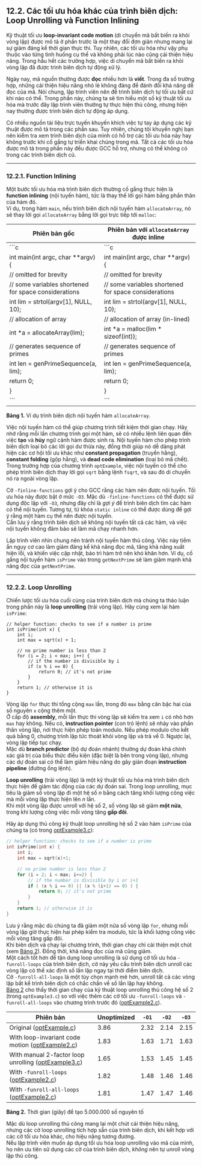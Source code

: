 ## 12.2. Các tối ưu hóa khác của trình biên dịch: Loop Unrolling và Function Inlining

Kỹ thuật tối ưu **loop-invariant code motion** (di chuyển mã bất biến ra khỏi vòng lặp) được mô tả ở phần trước là một thay đổi đơn giản nhưng mang lại sự giảm đáng kể thời gian thực thi. Tuy nhiên, các tối ưu hóa như vậy phụ thuộc vào từng tình huống cụ thể và không phải lúc nào cũng cải thiện hiệu năng. Trong hầu hết các trường hợp, việc di chuyển mã bất biến ra khỏi vòng lặp đã được trình biên dịch tự động xử lý.

Ngày nay, mã nguồn thường được **đọc** nhiều hơn là **viết**. Trong đa số trường hợp, những cải thiện hiệu năng nhỏ lẻ không đáng để đánh đổi khả năng dễ đọc của mã. Nói chung, lập trình viên nên để trình biên dịch tự tối ưu bất cứ khi nào có thể. Trong phần này, chúng ta sẽ tìm hiểu một số kỹ thuật tối ưu hóa mà trước đây lập trình viên thường tự thực hiện thủ công, nhưng hiện nay thường được trình biên dịch tự động áp dụng.

Có nhiều nguồn tài liệu trực tuyến khuyến khích việc tự tay áp dụng các kỹ thuật được mô tả trong các phần sau. Tuy nhiên, chúng tôi khuyến nghị bạn nên kiểm tra xem trình biên dịch của mình có hỗ trợ các tối ưu hóa này hay không trước khi cố gắng tự triển khai chúng trong mã. Tất cả các tối ưu hóa được mô tả trong phần này đều được GCC hỗ trợ, nhưng có thể không có trong các trình biên dịch cũ.

---

### 12.2.1. Function Inlining

Một bước tối ưu hóa mà trình biên dịch thường cố gắng thực hiện là **function inlining** (nội tuyến hàm), tức là thay thế lời gọi hàm bằng phần thân của hàm đó.  
Ví dụ, trong hàm `main`, nếu trình biên dịch nội tuyến hàm `allocateArray`, nó sẽ thay lời gọi `allocateArray` bằng lời gọi trực tiếp tới `malloc`:

| Phiên bản gốc | Phiên bản với `allocateArray` được inline |
|---------------|-------------------------------------------|
| ```c | ```c |
| int main(int argc, char **argv) { | int main(int argc, char **argv) { |
|     // omitted for brevity |     // omitted for brevity |
|     // some variables shortened for space considerations |     // some variables shortened for space considerations |
|     int lim = strtol(argv[1], NULL, 10); |     int lim = strtol(argv[1], NULL, 10); |
|     // allocation of array | // allocation of array (in-lined) |
|     int *a = allocateArray(lim); |     int *a = malloc(lim * sizeof(int)); |
|     // generates sequence of primes |     // generates sequence of primes |
|     int len = genPrimeSequence(a, lim); |     int len = genPrimeSequence(a, lim); |
|     return 0; |     return 0; |
| } | } |
| ``` | ``` |

**Bảng 1.** Ví dụ trình biên dịch nội tuyến hàm `allocateArray`.

Việc nội tuyến hàm có thể giúp chương trình tiết kiệm thời gian chạy. Hãy nhớ rằng mỗi lần chương trình gọi một hàm, sẽ có nhiều lệnh liên quan đến việc **tạo** và **hủy** ngữ cảnh hàm được sinh ra. Nội tuyến hàm cho phép trình biên dịch loại bỏ các lời gọi dư thừa này, đồng thời giúp nó dễ dàng phát hiện các cơ hội tối ưu khác như **constant propagation** (truyền hằng), **constant folding** (gộp hằng), và **dead code elimination** (loại bỏ mã chết).  
Trong trường hợp của chương trình `optExample`, việc nội tuyến có thể cho phép trình biên dịch thay lời gọi `sqrt` bằng lệnh `fsqrt`, và sau đó di chuyển nó ra ngoài vòng lặp.

Cờ `-finline-functions` gợi ý cho GCC rằng các hàm nên được nội tuyến. Tối ưu hóa này được bật ở mức `-O3`. Mặc dù `-finline-functions` có thể được sử dụng độc lập với `-O3`, nhưng đây chỉ là *gợi ý* để trình biên dịch tìm các hàm có thể nội tuyến. Tương tự, từ khóa `static inline` có thể được dùng để gợi ý rằng một hàm cụ thể nên được nội tuyến.  
Cần lưu ý rằng trình biên dịch sẽ không nội tuyến tất cả các hàm, và việc nội tuyến không đảm bảo sẽ làm mã chạy nhanh hơn.

Lập trình viên nhìn chung nên tránh nội tuyến hàm thủ công. Việc này tiềm ẩn nguy cơ cao làm giảm đáng kể khả năng đọc mã, tăng khả năng xuất hiện lỗi, và khiến việc cập nhật, bảo trì hàm trở nên khó khăn hơn. Ví dụ, cố gắng nội tuyến hàm `isPrime` vào trong `getNextPrime` sẽ làm giảm mạnh khả năng đọc của `getNextPrime`.

---

### 12.2.2. Loop Unrolling

Chiến lược tối ưu hóa cuối cùng của trình biên dịch mà chúng ta thảo luận trong phần này là **loop unrolling** (trải vòng lặp). Hãy cùng xem lại hàm `isPrime`:

```
// helper function: checks to see if a number is prime
int isPrime(int x) {
    int i;
    int max = sqrt(x) + 1;

    // no prime number is less than 2
    for (i = 2; i < max; i++) {
        // if the number is divisible by i
        if (x % i == 0) {
            return 0; // it's not prime
        }
    }
    return 1; // otherwise it is
}
```

Vòng lặp `for` thực thi tổng cộng `max` lần, trong đó `max` bằng căn bậc hai của số nguyên `x` cộng thêm một.  
Ở cấp độ **assembly**, mỗi lần thực thi vòng lặp sẽ kiểm tra xem `i` có nhỏ hơn `max` hay không. Nếu có, **instruction pointer** (con trỏ lệnh) sẽ nhảy vào phần thân vòng lặp, nơi thực hiện phép toán modulo. Nếu phép modulo cho kết quả bằng 0, chương trình lập tức thoát khỏi vòng lặp và trả về 0. Ngược lại, vòng lặp tiếp tục chạy.  
Mặc dù **branch predictor** (bộ dự đoán nhánh) thường dự đoán khá chính xác giá trị của biểu thức điều kiện (đặc biệt là bên trong vòng lặp), nhưng các dự đoán sai có thể làm giảm hiệu năng do gây gián đoạn **instruction pipeline** (đường ống lệnh).

**Loop unrolling** (trải vòng lặp) là một kỹ thuật tối ưu hóa mà trình biên dịch thực hiện để giảm tác động của các dự đoán sai. Trong loop unrolling, mục tiêu là giảm số vòng lặp đi một hệ số *n* bằng cách tăng khối lượng công việc mà mỗi vòng lặp thực hiện lên *n* lần.  
Khi một vòng lặp được unroll với hệ số 2, số vòng lặp sẽ giảm **một nửa**, trong khi lượng công việc mỗi vòng tăng **gấp đôi**.

Hãy áp dụng thủ công kỹ thuật loop unrolling hệ số 2 vào hàm `isPrime` của chúng ta (có trong [optExample3.c](_attachments/optExample3.c)):

```c
// helper function: checks to see if a number is prime
int isPrime(int x) {
    int i;
    int max = sqrt(x)+1;

    // no prime number is less than 2
    for (i = 2; i < max; i+=2) {
        // if the number is divisible by i or i+1
        if ( (x % i == 0) || (x % (i+1) == 0) ) {
            return 0; // it's not prime
        }
    }
    return 1; // otherwise it is
}
```

Lưu ý rằng mặc dù chúng ta đã giảm một nửa số vòng lặp `for`, nhưng mỗi vòng lặp giờ thực hiện hai phép kiểm tra modulo, tức là khối lượng công việc mỗi vòng tăng gấp đôi.  
Khi biên dịch và chạy lại chương trình, thời gian chạy chỉ cải thiện một chút (xem [Bảng 2](#NextTimes)). Đồng thời, khả năng đọc của mã cũng giảm.  
Một cách tốt hơn để tận dụng loop unrolling là sử dụng cờ tối ưu hóa `-funroll-loops` của trình biên dịch, cờ này yêu cầu trình biên dịch unroll các vòng lặp có thể xác định số lần lặp ngay tại thời điểm biên dịch.  
Cờ `-funroll-all-loops` là một tùy chọn mạnh mẽ hơn, unroll tất cả các vòng lặp bất kể trình biên dịch có chắc chắn về số lần lặp hay không.  
[Bảng 2](#NextTimes) cho thấy thời gian chạy của kỹ thuật loop unrolling thủ công hệ số 2 (trong `optExample3.c`) so với việc thêm các cờ tối ưu `-funroll-loops` và `-funroll-all-loops` vào chương trình trước đó ([optExample2.c](_attachments/optExample2.c)).

| Phiên bản | Unoptimized | `-O1` | `-O2` | `-O3` |
|-----------|-------------|-------|-------|-------|
| Original ([optExample.c](_attachments/optExample.c)) | 3.86 | 2.32 | 2.14 | 2.15 |
| With loop-invariant code motion ([optExample2.c](_attachments/optExample2.c)) | 1.83 | 1.63 | 1.71 | 1.63 |
| With manual 2-factor loop unrolling ([optExample3.c](_attachments/optExample3.c)) | 1.65 | 1.53 | 1.45 | 1.45 |
| With `-funroll-loops` ([optExample2.c](_attachments/optExample2.c)) | 1.82 | 1.48 | 1.46 | 1.46 |
| With `-funroll-all-loops` ([optExample2.c](_attachments/optExample2.c)) | 1.81 | 1.47 | 1.47 | 1.46 |

**Bảng 2.** Thời gian (giây) để tạo 5.000.000 số nguyên tố

Mặc dù loop unrolling thủ công mang lại một chút cải thiện hiệu năng, nhưng các cờ loop unrolling tích hợp sẵn của trình biên dịch, khi kết hợp với các cờ tối ưu hóa khác, cho hiệu năng tương đương.  
Nếu lập trình viên muốn áp dụng tối ưu hóa loop unrolling vào mã của mình, họ nên ưu tiên sử dụng các cờ của trình biên dịch, *không* nên tự unroll vòng lặp thủ công.